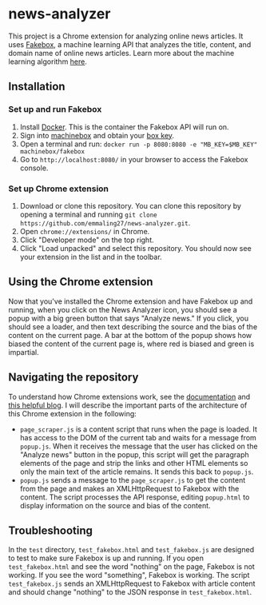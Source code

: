# news-analyzer
This project is a Chrome extension for analyzing online news articles. It uses
[Fakebox](https://machinebox.io/docs/fakebox), a machine learning API that analyzes
the title, content, and domain name of online news articles.  Learn more about
the machine learning algorithm [here](https://towardsdatascience.com/i-trained-fake-news-detection-ai-with-95-accuracy-and-almost-went-crazy-d10589aa57c).

## Installation
### Set up and run Fakebox
1. Install [Docker](https://docs.docker.com/install/). This is the container the
Fakebox API will run on.
2. Sign into [machinebox](https://machinebox.io/login?return_url=%2Faccount) and
 obtain your [box key](https://machinebox.io/docs/setup/box-key).
3. Open a terminal and run: `docker run -p 8080:8080 -e "MB_KEY=$MB_KEY" machinebox/fakebox`
4. Go to `http://localhost:8080/` in your browser to access the Fakebox console.

### Set up Chrome extension
1. Download or clone this repository. You can clone this repository by opening
a terminal and running `git clone https://github.com/emmaling27/news-analyzer.git`.
2. Open `chrome://extensions/` in Chrome.
3. Click "Developer mode" on the top right.
4. Click "Load unpacked" and select this repository. You should now see your
extension in the list and in the toolbar.

## Using the Chrome extension
Now that you've installed the Chrome extension and have Fakebox up and running,
when you click on the News Analyzer icon, you should see a popup with a big green
button that says "Analyze news." If you click, you should see a loader, and then
text describing the source and the bias of the content on the current page.  A
bar at the bottom of the popup shows how biased the content of the current page
is, where red is biased and green is impartial.

## Navigating the repository
To understand how Chrome extensions work, see the [documentation](https://developer.chrome.com/extensions)
and [this helpful blog](https://robots.thoughtbot.com/how-to-make-a-chrome-extension).
I will describe the important parts of the architecture of this Chrome extension
in the following:
- `page_scraper.js` is a content script that runs when the page is loaded. It
has access to the DOM of the current tab and waits for a message from `popup.js`.
When it receives the message that the user has clicked on the "Analyze news" button
in the popup, this script will get the paragraph elements of the page and strip
the links and other HTML elements so only the main text of the article remains. It
sends this back to `popup.js`.
- `popup.js` sends a message to the `page_scraper.js` to get the content from the
page and makes an XMLHttpRequest to Fakebox with the content.  The script processes
the API response, editing `popup.html` to display information on the source and
bias of the content.

## Troubleshooting
In the `test` directory, `test_fakebox.html` and `test_fakebox.js` are designed to test to make sure
Fakebox is up and running.  If you open `test_fakebox.html` and see the word
"nothing" on the page, Fakebox is not working.  If you see the word "something",
Fakebox is working. The script `test_fakebox.js` sends
an XMLHttpRequest to Fakebox with article content and should change "nothing" to
 the JSON response in `test_fakebox.html`.
